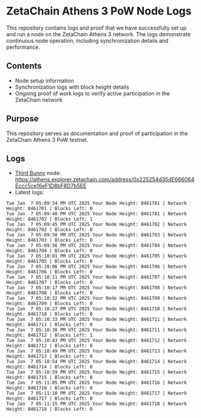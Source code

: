 # ZetaChain Athens 3 PoW Node Logs
This repository contains logs and proof that we have successfully set up and run a node on the ZetaChain Athens 3 network. The logs demonstrate continuous node operation, including synchronization details and performance.

## Contents
- Node setup information
- Synchronization logs with block height details
- Ongoing proof of work logs to verify active participation in the ZetaChain network

## Purpose
This repository serves as documentation and proof of participation in the ZetaChain Athens 3 PoW testnet.

## Logs

- [Third Bunny](https://thirdbunny.xyz/) node: https://athens.explorer.zetachain.com/address/0x225254d35dE666064Eccc5ce16eF1D8bF8D7b5EE
- Latest logs:
```
Tue Jan  7 05:09:34 PM UTC 2025 Your Node Height: 8461701 | Network Height: 8461701 | Blocks Left: 0
Tue Jan  7 05:09:40 PM UTC 2025 Your Node Height: 8461701 | Network Height: 8461702 | Blocks Left: 1
Tue Jan  7 05:09:45 PM UTC 2025 Your Node Height: 8461702 | Network Height: 8461702 | Blocks Left: 0
Tue Jan  7 05:09:50 PM UTC 2025 Your Node Height: 8461703 | Network Height: 8461703 | Blocks Left: 0
Tue Jan  7 05:09:56 PM UTC 2025 Your Node Height: 8461704 | Network Height: 8461704 | Blocks Left: 0
Tue Jan  7 05:10:01 PM UTC 2025 Your Node Height: 8461705 | Network Height: 8461705 | Blocks Left: 0
Tue Jan  7 05:10:06 PM UTC 2025 Your Node Height: 8461706 | Network Height: 8461706 | Blocks Left: 0
Tue Jan  7 05:10:11 PM UTC 2025 Your Node Height: 8461707 | Network Height: 8461707 | Blocks Left: 0
Tue Jan  7 05:10:17 PM UTC 2025 Your Node Height: 8461708 | Network Height: 8461708 | Blocks Left: 0
Tue Jan  7 05:10:22 PM UTC 2025 Your Node Height: 8461709 | Network Height: 8461709 | Blocks Left: 0
Tue Jan  7 05:10:27 PM UTC 2025 Your Node Height: 8461710 | Network Height: 8461710 | Blocks Left: 0
Tue Jan  7 05:10:33 PM UTC 2025 Your Node Height: 8461711 | Network Height: 8461711 | Blocks Left: 0
Tue Jan  7 05:10:38 PM UTC 2025 Your Node Height: 8461711 | Network Height: 8461712 | Blocks Left: 1
Tue Jan  7 05:10:43 PM UTC 2025 Your Node Height: 8461712 | Network Height: 8461712 | Blocks Left: 0
Tue Jan  7 05:10:49 PM UTC 2025 Your Node Height: 8461713 | Network Height: 8461713 | Blocks Left: 0
Tue Jan  7 05:10:54 PM UTC 2025 Your Node Height: 8461714 | Network Height: 8461714 | Blocks Left: 0
Tue Jan  7 05:10:59 PM UTC 2025 Your Node Height: 8461715 | Network Height: 8461715 | Blocks Left: 0
Tue Jan  7 05:11:05 PM UTC 2025 Your Node Height: 8461716 | Network Height: 8461716 | Blocks Left: 0
Tue Jan  7 05:11:10 PM UTC 2025 Your Node Height: 8461717 | Network Height: 8461717 | Blocks Left: 0
Tue Jan  7 05:11:15 PM UTC 2025 Your Node Height: 8461718 | Network Height: 8461718 | Blocks Left: 0
```
